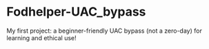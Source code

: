# Fodhelper-UAC_bypass
My first project: a beginner-friendly UAC bypass (not a zero-day) for learning and ethical use!

